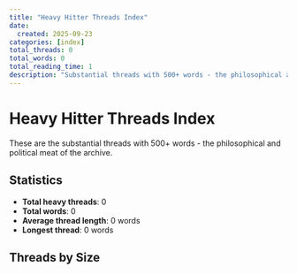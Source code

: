 ```yaml
---
title: "Heavy Hitter Threads Index"
date:
  created: 2025-09-23
categories: [index]
total_threads: 0
total_words: 0
total_reading_time: 1
description: "Substantial threads with 500+ words - the philosophical and political meat of the archive"
---
```

# Heavy Hitter Threads Index

These are the substantial threads with 500+ words - the philosophical and political meat of the archive.

## Statistics
- **Total heavy threads**: 0
- **Total words**: 0
- **Average thread length**: 0 words
- **Longest thread**: 0 words

## Threads by Size

